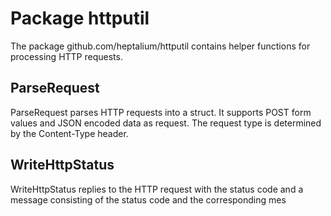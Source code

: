 # Package httputil

The package github.com/heptalium/httputil contains helper functions for
processing HTTP requests.

## ParseRequest

ParseRequest parses HTTP requests into a struct. It supports POST form
values and JSON encoded data as request. The request type is determined
by the Content-Type header.

## WriteHttpStatus

WriteHttpStatus replies to the HTTP request with the status code and a
message consisting of the status code and the corresponding mes
